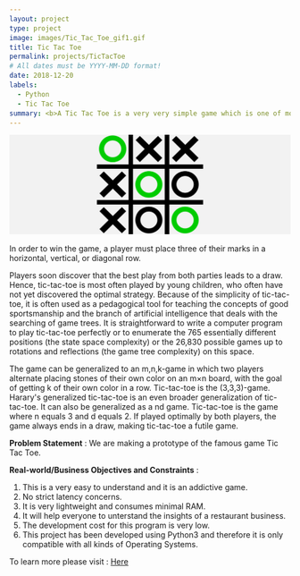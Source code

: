 ```yaml
---
layout: project
type: project
image: images/Tic_Tac_Toe_gif1.gif
title: Tic Tac Toe
permalink: projects/TicTacToe
# All dates must be YYYY-MM-DD format!
date: 2018-12-20
labels:
  - Python
  - Tic Tac Toe
summary: <b>A Tic Tac Toe is a very very simple game which is one of most love game worldwide.</b>
---
```


<img class="ui image" src="../images/Tic_Tac_Toe_Banner.png">

In order to win the game, a player must place three of their marks in a horizontal, vertical, or diagonal row.

Players soon discover that the best play from both parties leads to a draw. Hence, tic-tac-toe is most often played by young children, who often have not yet discovered the optimal strategy. Because of the simplicity of tic-tac-toe, it is often used as a pedagogical tool for teaching the concepts of good sportsmanship and the branch of artificial intelligence that deals with the searching of game trees. It is straightforward to write a computer program to play tic-tac-toe perfectly or to enumerate the 765 essentially different positions (the state space complexity) or the 26,830 possible games up to rotations and reflections (the game tree complexity) on this space.

The game can be generalized to an m,n,k-game in which two players alternate placing stones of their own color on an m×n board, with the goal of getting k of their own color in a row. Tic-tac-toe is the (3,3,3)-game. Harary's generalized tic-tac-toe is an even broader generalization of tic-tac-toe. It can also be generalized as a nd game. Tic-tac-toe is the game where n equals 3 and d equals 2. If played optimally by both players, the game always ends in a draw, making tic-tac-toe a futile game.

<b>Problem Statement</b> : We are making a prototype of the famous game Tic Tac Toe.

<b>Real-world/Business Objectives and Constraints</b> : 
1. This is a very easy to understand and it is an addictive game.
2. No strict latency concerns.
3. It is very lightweight and consumes minimal RAM.
4. It will help everyone to unterstand the insights of a restaurant business.
5. The development cost for this program is very low.
6. This project has been developed using Python3 and therefore it is only compatible with all kinds of Operating Systems.

To learn more please visit : [Here](https://github.com/Souravban/Tic-Tac-Toe)
